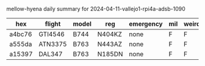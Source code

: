 mellow-hyena daily summary for 2024-04-11-vallejo1-rpi4a-adsb-1090

|hex|flight|model|reg|emergency|mil|weirdo|
|--|--|--|--|--|--|--|
|a4bc76|GTI4546|B744|N404KZ|none|F|F|
|a555da|ATN3375|B763|N443AZ|none|F|F|
|a15397|DAL347|B763|N185DN|none|F|F|
